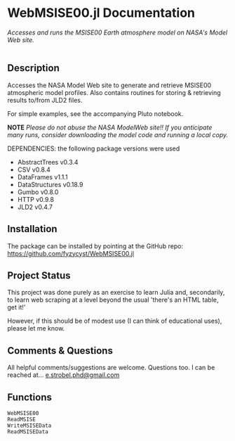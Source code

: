 # WebMSISE00.jl Documentation

*Accesses and runs the MSISE00 Earth atmosphere model on NASA's Model Web site.*

```@contents
```

## Description
Accesses the NASA Model Web site to generate and retrieve MSISE00 
atmospheric model profiles.  Also contains routines for storing & retrieving 
results to/from JLD2 files.

For simple examples, see the accompanying Pluto notebook.

**NOTE** *Please do not abuse the NASA ModelWeb site!! If you anticipate 
many runs, consider downloading the model code and running a local copy.*

DEPENDENCIES: the following package versions were used
- AbstractTrees v0.3.4
- CSV v0.8.4
- DataFrames v1.1.1
- DataStructures v0.18.9
- Gumbo v0.8.0
- HTTP v0.9.8
- JLD2 v0.4.7

## Installation
The package can be installed by pointing at the GitHub repo:
https://github.com/fyzycyst/WebMSISE00.jl

## Project Status
This project was done purely as an exercise to learn Julia and, secondarily, to
learn web scraping at a level beyond the usual 'there's an HTML table, get it!'

However, if this should be of modest use (I can think of educational uses), 
please let me know.

## Comments & Questions
All helpful comments/suggestions are welcome. Questions too. I can be reached
at... [e.strobel.phd@gmail.com](mailto:e.strobel.phd@gmail.com)

## Functions

```@docs
WebMSISE00
ReadMSISE
WriteMSISEData
ReadMSISEData
```
